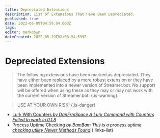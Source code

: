 ```yaml
---
title: Depreciated Extensions
description: List of Extensions That Have Been Depreciated.
published: true
date: 2022-06-09T04:59:04.003Z
tags: 
editor: markdown
dateCreated: 2022-05-19T02:08:54.599Z
---
```


# Depreciated Extensions
>The following extensions have been marked as depreciated.  They have either been replaced by a more robust extension or they have been implemented into a newer version of Streamer.bot.
No support will be offered when using these as they may or may not work with the current version of Streamer.bot.
{.is-warning}

>USE AT YOUR OWN RISK!
{.is-danger}

* [Lurk With Counters *by DanFrmSpace* *A Lurk Command with Counters* *Failed to work in 0.1.8*](/en/extensions/lurk-command-with-counters)
* [Process Uptime Checking *by BamBam* *This is a process uptime checking utility* *Newer Methods Found*](/en/extensions/process-uptime-checking)
{.links-list}